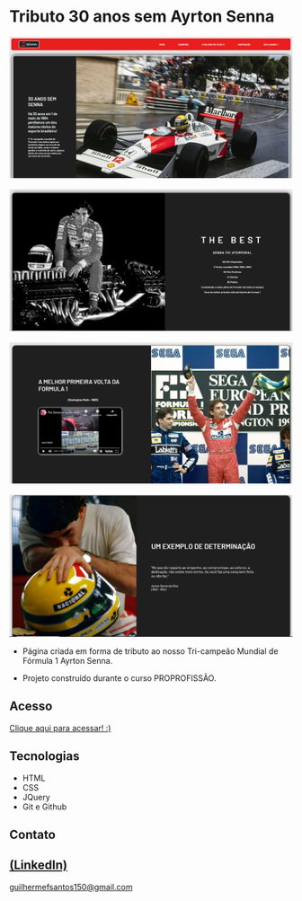 # Tributo 30 anos sem Ayrton Senna

![preview](./Senna1.PNG)
<br>
<br>
![preview](./Senna2.PNG)
<br>
<br>
![preview](./Senna3.PNG)
<br>
<br>
![preview](./Senna4.PNG)
<br>
 
 - Página criada em forma de tributo ao nosso Tri-campeão Mundial de Fórmula 1 Ayrton Senna.
 
 - Projeto construído durante o curso PROPROFISSÃO.

## Acesso
 [Clique aqui para acessar! :)](https://tributo-senna-30-anos.vercel.app/)

## Tecnologias

- HTML
- CSS
- JQuery
- Git e Github

## Contato
[(LinkedIn)](https://www.linkedin.com/in/guilherme-freitas-9901a220b/)
-----
guilhermefsantos150@gmail.com
